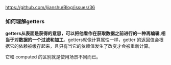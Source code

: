 https://github.com/ljianshu/Blog/issues/36

### 如何理解getters

**getters从表面是获得的意思，可以把他看作在获取数据之前进行的一种再编辑,相当于对数据的一个过滤和加工**。getters就像计算属性一样，getter 的返回值会根据它的依赖被缓存起来，且只有当它的依赖值发生了改变才会被重新计算。

它和 computed 的区别就是使用场景不同而已。